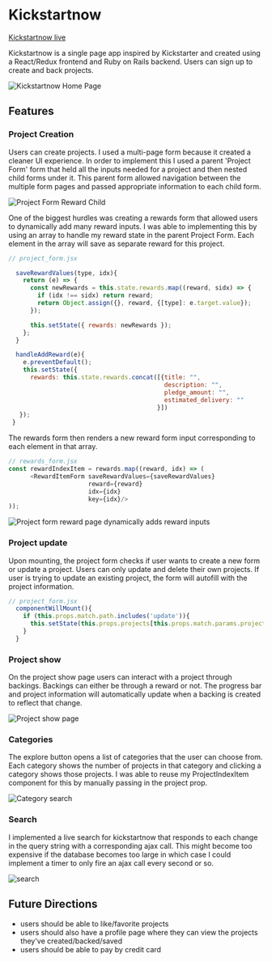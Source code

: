 # Kickstartnow

[Kickstartnow live][heroku]

Kickstartnow is a single page app inspired by Kickstarter and created using a React/Redux frontend and Ruby on Rails backend. Users can sign up to create and back projects.

![Kickstartnow Home Page][index]

## Features

### Project Creation

Users can create projects. I used a multi-page form because it created a cleaner UI experience. In order to implement this I used a parent 'Project Form' form that held all the inputs needed for a project and then nested child forms under it. This parent form allowed navigation between the multiple form pages and passed appropriate information to each child form. 

![Project Form Reward Child][project-create]

One of the biggest hurdles was creating a rewards form that allowed users to dynamically add many reward inputs. I was able to implementing this by using an array to handle my reward state in the parent Project Form. Each element in the array will save as separate reward for this project.

```javascript
// project_form.jsx

  saveRewardValues(type, idx){
    return (e) => {
      const newRewards = this.state.rewards.map((reward, sidx) => {
        if (idx !== sidx) return reward;
        return Object.assign({}, reward, {[type]: e.target.value});
      });

      this.setState({ rewards: newRewards });
    };
  }

  handleAddReward(e){
    e.preventDefault();
    this.setState({
      rewards: this.state.rewards.concat([{title: "",
                                           description: "",
                                           pledge_amount: "",
                                           estimated_delivery: ""
                                         }])
   });
 }
```

The rewards form then renders a new reward form input corresponding to each element in that array.

```javascript
// rewards_form.jsx
const rewardIndexItem = rewards.map((reward, idx) => (
      <RewardItemForm saveRewardValues={saveRewardValues}
                      reward={reward}
                      idx={idx}
                      key={idx}/>
));
```

![Project form reward page dynamically adds reward inputs][project-create-reward]

### Project update

Upon mounting, the project form checks if user wants to create a new form or update a project. Users can only update and delete their own projects. If user is trying to update an existing project, the form will autofill with the project information.

```javascript
// project_form.jsx
  componentWillMount(){
    if (this.props.match.path.includes('update')){
      this.setState(this.props.projects[this.props.match.params.projectId]);
    }
  }
```

### Project show

On the project show page users can interact with a project through backings. Backings can either be through a reward or not. The progress bar and project information will automatically update when a backing is created to reflect that change.

![Project show page][project-show]

### Categories

The explore button opens a list of categories that the user can choose from. Each category shows the number of projects in that category and clicking a category shows those projects. I was able to reuse my ProjectIndexItem component for this by manually passing in the project prop.

![Category search][category-search]

### Search

I implemented a live search for kickstartnow that responds to each change in the query string with a corresponding ajax call. This might become too expensive if the database becomes too large in which case I could implement a timer to only fire an ajax call every second or so. 

![search][search]

## Future Directions

* users should be able to like/favorite projects
* users should also have a profile page where they can view the projects they've created/backed/saved
* users should be able to pay by credit card

[heroku]: https://kickstartnow.herokuapp.com/
[index]: https://github.com/rebekahliu/KickStartNow/blob/master/app/assets/images/home-screen.png
[project-create]: https://github.com/rebekahliu/KickStartNow/blob/master/app/assets/images/rewards-1.png
[project-create-reward]: https://github.com/rebekahliu/KickStartNow/blob/master/app/assets/images/rewards-2.png
[project-show]: https://github.com/rebekahliu/KickStartNow/blob/master/app/assets/images/project-show.png
[category-search]: https://github.com/rebekahliu/KickStartNow/blob/master/app/assets/images/categories-search.png
[search]: https://github.com/rebekahliu/KickStartNow/blob/master/app/assets/images/search-result.png
